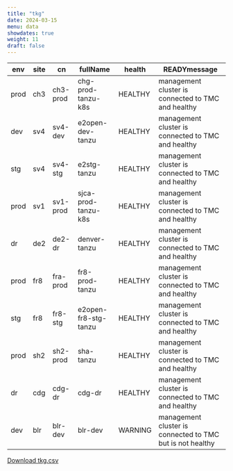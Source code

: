 ```yaml
---
title: "tkg"
date: 2024-03-15
menu: data
showdates: true
weight: 11
draft: false
---
```

<!--more-->
| env  | site | cn       | fullName             | health  | READYmessage                                              |
| ---- | ---- | -------- | -------------------- | ------- | --------------------------------------------------------- |
| prod | ch3  | ch3-prod | chg-prod-tanzu-k8s   | HEALTHY | management cluster is connected to TMC and healthy        |
| dev  | sv4  | sv4-dev  | e2open-dev-tanzu     | HEALTHY | management cluster is connected to TMC and healthy        |
| stg  | sv4  | sv4-stg  | e2stg-tanzu          | HEALTHY | management cluster is connected to TMC and healthy        |
| prod | sv1  | sv1-prod | sjca-prod-tanzu-k8s  | HEALTHY | management cluster is connected to TMC and healthy        |
| dr   | de2  | de2-dr   | denver-tanzu         | HEALTHY | management cluster is connected to TMC and healthy        |
| prod | fr8  | fra-prod | fr8-prod-tanzu       | HEALTHY | management cluster is connected to TMC and healthy        |
| stg  | fr8  | fr8-stg  | e2open-fr8-stg-tanzu | HEALTHY | management cluster is connected to TMC and healthy        |
| prod | sh2  | sh2-prod | sha-tanzu            | HEALTHY | management cluster is connected to TMC and healthy        |
| dr   | cdg  | cdg-dr   | cdg-dr               | HEALTHY | management cluster is connected to TMC and healthy        |
| dev  | blr  | blr-dev  | blr-dev              | WARNING | management cluster is connected to TMC but is not healthy |
[Download tkg.csv](/csv/tkg.csv)

